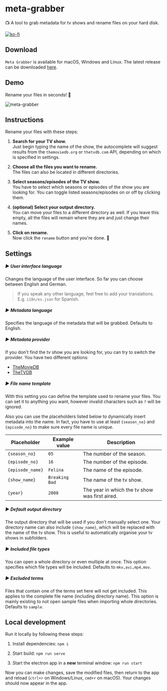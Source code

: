 # meta-grabber

📺 A tool to grab metadata for tv shows and rename files on your hard disk.

[![ko-fi](https://www.ko-fi.com/img/donate_sm.png)](https://ko-fi.com/Y8Y7LBIM)

## Download

`Meta Grabber` is available for macOS, Windows and Linux.
The latest release can be downloaded [here](https://andreaswilli.github.io/meta-grabber/).

## Demo

Rename your files in seconds! 🚀

![meta-grabber](https://user-images.githubusercontent.com/17298270/47755099-5f33b300-dc9d-11e8-9560-aca6a21527a9.gif)

## Instructions

Rename your files with these steps:

1. **Search for your TV show.**  
   Just begin typing the name of the show, the autocomplete will suggest results from the `themoviedb.org` or `thetvdb.com` API, depending on which is specified in settings.

1. **Choose all the files you want to rename.**  
   The files can also be located in different directories.

1. **Select seasons/episodes of the TV show.**  
   You have to select which seasons or episodes of the show you are looking for. You can toggle listed seasons/episodes on or off by clicking them.

1. **(optional) Select your output directory.**  
   You can move your files to a different directory as well. If you leave this empty, all the files will remain where they are and just change their names.

1. **Click on rename.**  
   Now click the `rename` button and you're done. 🎉

## Settings

##### ▶︎ User interface language

Changes the language of the user interface. So far you can choose between English and German.

> If you speak any other language, feel free to add your translations. E.g. `i18n/es.json` for Spanish.

##### ▶︎ Metadata language

Specifies the language of the metadata that will be grabbed. Defaults to English.

##### ▶︎ Metadata provider

If you don't find the tv show you are looking for, you can try to switch the provider.
You have two different options:

- [TheMovieDB](https://www.themoviedb.org/)
- [TheTVDB](https://www.thetvdb.com/)

##### ▶︎ File name template

With this setting you can define the template used to rename your files. You can set it to anything you want, however invalid characters such as `?` will be ignored.

Also you can use the placeholders listed below to dynamically insert metadata into the name. In fact, you have to use at least `{season_no}` and `{episode_no}` to make sure every file name is unique.

| Placeholder      | Example value  | Description                                    |
| ---------------- | -------------- | ---------------------------------------------- |
| `{season_no}`    | `05`           | The number of the season.                      |
| `{episode_no}`   | `16`           | The number of the episode.                     |
| `{episode_name}` | `Felina`       | The name of the episode.                       |
| `{show_name}`    | `Breaking Bad` | The name of the tv show.                       |
| `{year}`         | `2008`         | The year in which the tv show was first aired. |

##### ▶︎ Default output directory

The output directory that will be used if you don't manually select one. Your directory name can also include `{show_name}`, which will be replaced with the name of the tv show. This is useful to automatically organise your tv shows in subfolders.

##### ▶︎ Included file types

You can open a whole directory or even multiple at once. This option specifies which file types will be included. Defaults to `mkv,avi,mp4,mov`.

##### ▶︎ Excluded terms

Files that contain one of the terms set here will not get included. This applies to the complete file name (including directory name). This option is mainly existing to not open sample files when importing whole directories. Defaults to `sample`.

## Local development

Run it locally by following these steps:

1. Install dependencies: `npm i`

1. Start build: `npm run serve`

1. Start the electron app in a **new** terminal window: `npm run start`

Now you can make changes, save the modified files, then return to the app and reload (`ctrl+r` on Windows/Linux, `cmd+r` on macOS). Your changes should now appear in the app.
